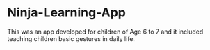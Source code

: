 # Ninja-Learning-App

This was an app developed for children of Age 6 to 7 and it included teaching children basic gestures in daily life.
